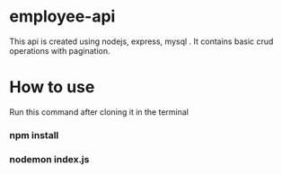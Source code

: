 # employee-api
This api is created using nodejs, express, mysql . It contains basic crud operations with pagination.

# How to use
Run this command after cloning it in the terminal
### npm install
### nodemon index.js
